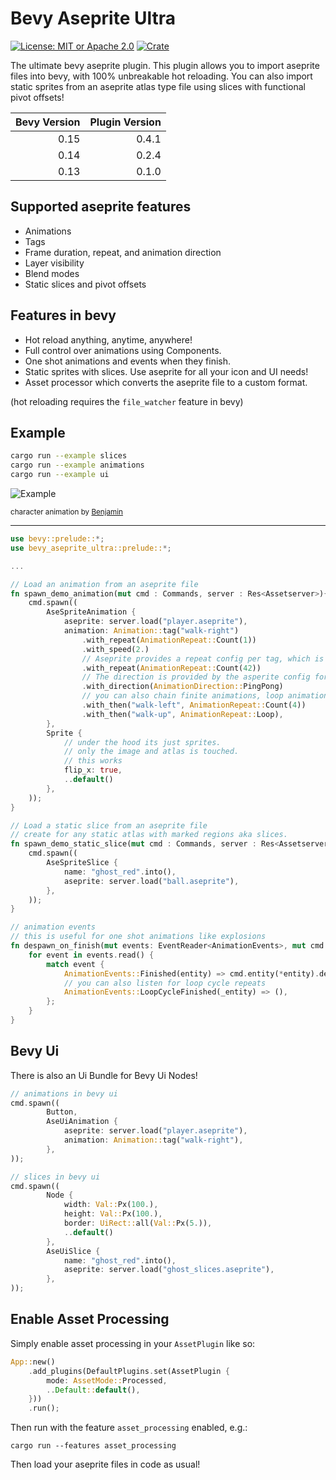 # Bevy Aseprite Ultra

[![License: MIT or Apache 2.0](https://img.shields.io/badge/License-MIT%20or%20Apache2-blue.svg)](./LICENSE)
[![Crate](https://img.shields.io/crates/v/bevy_aseprite_ultra.svg)](https://crates.io/crates/bevy_aseprite_ultra)

The ultimate bevy aseprite plugin. This plugin allows you to import aseprite files into bevy, with 100% unbreakable
hot reloading. You can also import static sprites from an aseprite atlas type file using slices with functional pivot offsets!

| Bevy Version | Plugin Version |
| -----------: | -------------: |
|         0.15 |          0.4.1 |
|         0.14 |          0.2.4 |
|         0.13 |          0.1.0 |

## Supported aseprite features

- Animations
- Tags
- Frame duration, repeat, and animation direction
- Layer visibility
- Blend modes
- Static slices and pivot offsets

## Features in bevy

- Hot reload anything, anytime, anywhere!
- Full control over animations using Components.
- One shot animations and events when they finish.
- Static sprites with slices. Use aseprite for all your icon and UI needs!
- Asset processor which converts the aseprite file to a custom format.

(hot reloading requires the `file_watcher` feature in bevy)

## Example

```bash
cargo run --example slices
cargo run --example animations
cargo run --example ui
```

![Example](docs/example.gif)

<small> character animation by [Benjamin](https://github.com/headcr4sh) </small>

---

```rust
use bevy::prelude::*;
use bevy_aseprite_ultra::prelude::*;

...

// Load an animation from an aseprite file
fn spawn_demo_animation(mut cmd : Commands, server : Res<Assetserver>){
    cmd.spawn((
        AseSpriteAnimation {
            aseprite: server.load("player.aseprite"),
            animation: Animation::tag("walk-right")
                .with_repeat(AnimationRepeat::Count(1))
                .with_speed(2.)
                // Aseprite provides a repeat config per tag, which is beeing ignored on purpose.
                .with_repeat(AnimationRepeat::Count(42))
                // The direction is provided by the asperite config for the tag, but can be overwritten.
                .with_direction(AnimationDirection::PingPong)
                // you can also chain finite animations, loop animations will never finish
                .with_then("walk-left", AnimationRepeat::Count(4))
                .with_then("walk-up", AnimationRepeat::Loop),
        },
        Sprite {
            // under the hood its just sprites.
            // only the image and atlas is touched.
            // this works
            flip_x: true,
            ..default()
        },
    ));
}

// Load a static slice from an aseprite file
// create for any static atlas with marked regions aka slices.
fn spawn_demo_static_slice(mut cmd : Commands, server : Res<Assetserver>){
    cmd.spawn((
        AseSpriteSlice {
            name: "ghost_red".into(),
            aseprite: server.load("ball.aseprite"),
        },
    ));
}

// animation events
// this is useful for one shot animations like explosions
fn despawn_on_finish(mut events: EventReader<AnimationEvents>, mut cmd : Commands){
    for event in events.read() {
        match event {
            AnimationEvents::Finished(entity) => cmd.entity(*entity).despawn_recursive(),
            // you can also listen for loop cycle repeats
            AnimationEvents::LoopCycleFinished(_entity) => (),
        };
    }
}
```

## Bevy Ui

There is also an Ui Bundle for Bevy Ui Nodes!

```rust
// animations in bevy ui
cmd.spawn((
        Button,
        AseUiAnimation {
            aseprite: server.load("player.aseprite"),
            animation: Animation::tag("walk-right"),
        },
));

// slices in bevy ui
cmd.spawn((
        Node {
            width: Val::Px(100.),
            height: Val::Px(100.),
            border: UiRect::all(Val::Px(5.)),
            ..default()
        },
        AseUiSlice {
            name: "ghost_red".into(),
            aseprite: server.load("ghost_slices.aseprite"),
        },
));
```

## Enable Asset Processing

Simply enable asset processing in your `AssetPlugin` like so:

```rust
App::new()
    .add_plugins(DefaultPlugins.set(AssetPlugin {
        mode: AssetMode::Processed,
        ..Default::default(),
    }))
    .run();
```

Then run with the feature `asset_processing` enabled, e.g.:

```
cargo run --features asset_processing
```

Then load your aseprite files in code as usual!
